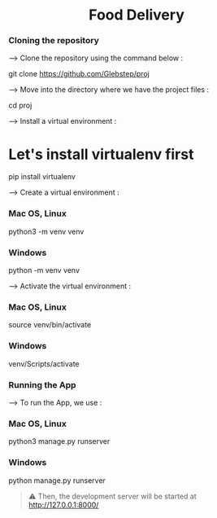 <div align="center">

# Food Delivery 
</div>

### Cloning the repository

--> Clone the repository using the command below :

git clone https://github.com/Glebstep/proj



--> Move into the directory where we have the project files : 

cd proj



--> Install a virtual environment :

# Let's install virtualenv first
pip install virtualenv


--> Create a virtual environment :
### Mac OS, Linux

python3 -m venv venv


### Windows

python -m venv venv



--> Activate the virtual environment :
### Mac OS, Linux

source venv/bin/activate


### Windows

venv/Scripts/activate



### Running the App

--> To run the App, we use :
### Mac OS, Linux

python3 manage.py runserver


### Windows

python manage.py runserver



> ⚠️ Then, the development server will be started at http://127.0.0.1:8000/

#
